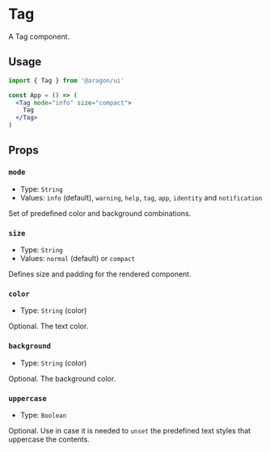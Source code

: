# Tag

A Tag component.

## Usage

```jsx
import { Tag } from '@aragon/ui'

const App = () => (
  <Tag mode="info" size="compact">
    Tag
  </Tag>
)
```

## Props

### `mode`

- Type: `String`
- Values: `info` (default), `warning`, `help`, `tag`, `app`, `identity` and `notification`

Set of predefined color and background combinations.

### `size`

- Type: `String`
- Values: `normal` (default) or `compact`

Defines size and padding for the rendered component.

### `color`

- Type: `String` (color)

Optional. The text color.

### `background`

- Type: `String` (color)

Optional. The background color.

### `uppercase`

- Type: `Boolean`

Optional. Use in case it is needed to `unset` the predefined text styles that uppercase the contents.
